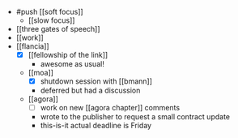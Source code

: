 - #push [[soft focus]]
  - [[slow focus]]
- [[three gates of speech]]
- [[work]]
- [[flancia]]
  - [x] [[fellowship of the link]]
    - awesome as usual!
  - [[moa]]
    - [x] shutdown session with [[bmann]]
    - deferred but had a discussion
  - [[agora]]
    - [ ] work on new [[agora chapter]] comments
    - wrote to the publisher to request a small contract update
    - this-is-it actual deadline is Friday
